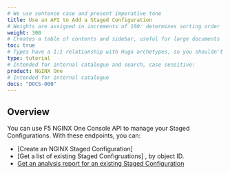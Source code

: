 ```yaml
---
# We use sentence case and present imperative tone
title: Use an API to Add a Staged Configuration
# Weights are assigned in increments of 100: determines sorting order
weight: 300
# Creates a table of contents and sidebar, useful for large documents
toc: true
# Types have a 1:1 relationship with Hugo archetypes, so you shouldn't need to change this
type: tutorial
# Intended for internal catalogue and search, case sensitive:
product: NGINX One
# Intended for internal catalogue
docs: "DOCS-000"
---
```


## Overview

You can use F5 NGINX One Console API to manage your Staged Configurations. With these endpoints, you can:

- [Create an NGINX Staged Configuration]
- [Get a list of existing Staged Configruations]  , by object ID.
- [Get an analysis report for an existing Staged Configuration]()

<!-- need API docs to fix
Review our reference of available [Staged Configs]({{< relref "{{< relref "nginx-one/api/api-reference-guide/#tag/StagedConfigs" >}}. -->
